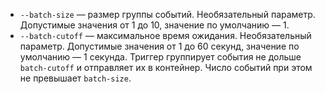 * `--batch-size` — размер группы событий. Необязательный параметр. Допустимые значения от 1 до 10, значение по умолчанию — 1.
* `--batch-cutoff` — максимальное время ожидания. Необязательный параметр. Допустимые значения от 1 до 60 секунд, значение по умолчанию — 1 секунда. Триггер группирует события не дольше `batch-cutoff` и отправляет их в контейнер. Число событий при этом не превышает `batch-size`.